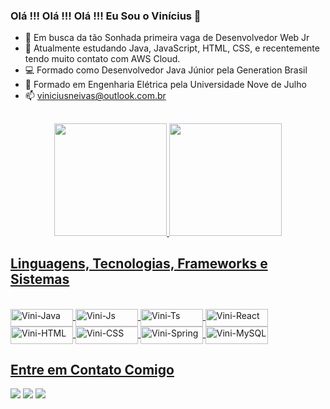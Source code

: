 ### Olá !!! Olá !!! Olá !!! Eu Sou o Vinícius 👋


- 🔭 Em busca da tão Sonhada primeira vaga de Desenvolvedor Web Jr
- 🌱 Atualmente estudando Java, JavaScript, HTML, CSS, e recentemente tendo muito contato com AWS Cloud.
- 💻 Formado como Desenvolvedor Java Júnior pela Generation Brasil
- 🏫 Formado em Engenharia Elétrica pela Universidade Nove de Julho
- 📫 viniciusneivas@outlook.com.br
<!-- - 💬 Ask me about ...

- 😄 Pronouns: ...
- ⚡ Fun fact: ...
 -->
 
 ##
 
<div align="center">
  <a href="https://github.com/ViniciusNeivas">
  <img height="180em" src="https://github-readme-stats.vercel.app/api?username=viniciusneivas&show_icons=true&theme=dracula&include_all_commits=true&count_private=true&locale=pt-br&border_radius=20px"/>
  <img height="180em" src="https://github-readme-stats.vercel.app/api/top-langs/?username=viniciusneivas&layout=compact&langs_count=7&theme=dracula&locale=pt-br&border_radius=20px"/>
</div>
 
 ##
 
 ## Linguagens, Tecnologias, Frameworks e Sistemas
  <div style="display: inline_block"><br>
                                                                <!--JAVA -->
  <img align="center" alt="Vini-Java" height="28" width="100" src="https://img.shields.io/badge/Java-ED8B00?style=for-the-badge&logo=java&logoColor=white">             
                                                               <!--JAVASCRIPT-->
  <img align="center" alt="Vini-Js" height="28" width="100" src="https://img.shields.io/badge/JavaScript-F7DF1E?style=for-the-badge&logo=javascript&logoColor=black">
                                                                <!--TYPESCRPT -->
  <img align="center" alt="Vini-Ts" height="28" width="100" src="https://img.shields.io/badge/TypeScript-007ACC?style=for-the-badge&logo=typescript&logoColor=white">
                                                                 <!--REACT JS -->  
  <img align="center" alt="Vini-React" height="28" width="100" src="https://img.shields.io/badge/React-20232A?style=for-the-badge&logo=react&logoColor=61DAFB">
                                                                 <!--HTML5 -->
  <img align="center" alt="Vini-HTML" height="28" width="100" src="https://img.shields.io/badge/HTML5-E34F26?style=for-the-badge&logo=html5&logoColor=white">
                                                                 <!--CSS3 -->
  <img align="center" alt="Vini-CSS" height="28" width="100" src="https://img.shields.io/badge/CSS3-1572B6?style=for-the-badge&logo=css3&logoColor=white">
                                                                 <!--SPRING -->
  <img align="center" alt="Vini-Spring" height="28" width="100" src="https://img.shields.io/badge/Spring-6DB33F?style=for-the-badge&logo=spring&logoColor=white" /> 
                                                                <!--MYSQL -->
  <img align="center" alt="Vini-MySQL" height="28" width="100" src="https://img.shields.io/badge/MySQL-005C84?style=for-the-badge&logo=mysql&logoColor=white" />
<!--   <img align="right" alt="Rafa-pic" height="150" style="border-radius:50px;" src="https://media.discordapp.net/attachments/639956127056134178/890373478988013628/Publicacoes_Instagram_1_1.png?width=676&height=676"> -->
</div>

 ##
 
  ## Entre em Contato Comigo
  <div> 
<!--   <a href="https://www.youtube.com/channel/UC_-uuuZbY0AAt9CViNzvc-Q" target="_blank"><img src="https://img.shields.io/badge/YouTube-FF0000?style=for-the-badge&logo=youtube&logoColor=white" target="_blank"></a> -->
                                                          <!-- LINKEDIN -->
<a href="https://www.linkedin.com/in/viniciusneivas/" target="_blank"><img src="https://img.shields.io/badge/-LinkedIn-%230077B5?style=for-the-badge&logo=linkedin&logoColor=white" target="_blank"></a>    
                                                          <!-- INSTAGRAM -->
  <a href="https://www.instagram.com/vinicius.westside/" target="_blank"><img src="https://img.shields.io/badge/-Instagram-%23E4405F?style=for-the-badge&logo=instagram&logoColor=white" target="_blank"></a>
 	<a href="https://www.facebook.com/vinicius.dos.s.neivas" target="_blank"><img src="https://img.shields.io/badge/Facebook-1877F2?style=for-the-badge&logo=facebook&logoColor=white" target="_blank"></a>
<!--  <a href="https://discord.gg/wagxzStdcR" target="_blank"><img src="https://img.shields.io/badge/Discord-7289DA?style=for-the-badge&logo=discord&logoColor=white" target="_blank"></a>  -->
<!--   <a href = "mailto:contatorafaballerini@gmail.com"><img src="https://img.shields.io/badge/-Gmail-%23333?style=for-the-badge&logo=gmail&logoColor=white" target="_blank"></a> -->

<!-- ![Animação de cobra](https://github.com/devemdobro/devemdobro/blob/output/github-contribution-grid-snake.svg) -->
 
</div>
